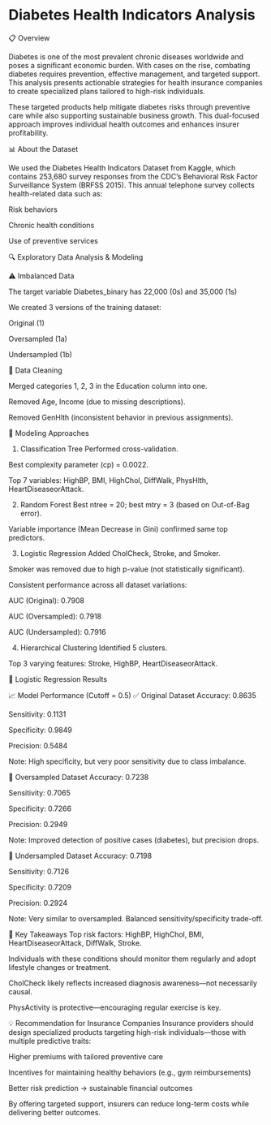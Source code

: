 # Diabetes Health Indicators Analysis
📋 Overview

Diabetes is one of the most prevalent chronic diseases worldwide and poses a significant economic burden. With cases on the rise, combating diabetes requires prevention, effective management, and targeted support. This analysis presents actionable strategies for health insurance companies to create specialized plans tailored to high-risk individuals.

These targeted products help mitigate diabetes risks through preventive care while also supporting sustainable business growth. This dual-focused approach improves individual health outcomes and enhances insurer profitability.

📊 About the Dataset

We used the Diabetes Health Indicators Dataset from Kaggle, which contains 253,680 survey responses from the CDC’s Behavioral Risk Factor Surveillance System (BRFSS 2015). This annual telephone survey collects health-related data such as:

Risk behaviors

Chronic health conditions

Use of preventive services

🔍 Exploratory Data Analysis & Modeling

⚠️ Imbalanced Data

The target variable Diabetes_binary has 22,000 (0s) and 35,000 (1s)

We created 3 versions of the training dataset:

Original (1)

Oversampled (1a)

Undersampled (1b)

🧹 Data Cleaning

Merged categories 1, 2, 3 in the Education column into one.

Removed Age, Income (due to missing descriptions).

Removed GenHlth (inconsistent behavior in previous assignments).

🌳 Modeling Approaches

1. Classification Tree
Performed cross-validation.

Best complexity parameter (cp) = 0.0022.

Top 7 variables:
HighBP, BMI, HighChol, DiffWalk, PhysHlth, HeartDiseaseorAttack.

2. Random Forest
Best ntree = 20; best mtry = 3 (based on Out-of-Bag error).

Variable importance (Mean Decrease in Gini) confirmed same top predictors.

3. Logistic Regression
Added CholCheck, Stroke, and Smoker.

Smoker was removed due to high p-value (not statistically significant).

Consistent performance across all dataset variations:

AUC (Original): 0.7908

AUC (Oversampled): 0.7918

AUC (Undersampled): 0.7916

4. Hierarchical Clustering
Identified 5 clusters.

Top 3 varying features:
Stroke, HighBP, HeartDiseaseorAttack.

🔢 Logistic Regression Results


📈 Model Performance (Cutoff = 0.5)
✅ Original Dataset
Accuracy: 0.8635

Sensitivity: 0.1131

Specificity: 0.9849

Precision: 0.5484

Note: High specificity, but very poor sensitivity due to class imbalance.

🔁 Oversampled Dataset
Accuracy: 0.7238

Sensitivity: 0.7065

Specificity: 0.7266

Precision: 0.2949

Note: Improved detection of positive cases (diabetes), but precision drops.

🔁 Undersampled Dataset
Accuracy: 0.7198

Sensitivity: 0.7126

Specificity: 0.7209

Precision: 0.2924

Note: Very similar to oversampled. Balanced sensitivity/specificity trade-off.

📌 Key Takeaways
Top risk factors: HighBP, HighChol, BMI, HeartDiseaseorAttack, DiffWalk, Stroke.

Individuals with these conditions should monitor them regularly and adopt lifestyle changes or treatment.

CholCheck likely reflects increased diagnosis awareness—not necessarily causal.

PhysActivity is protective—encouraging regular exercise is key.

💡 Recommendation for Insurance Companies
Insurance providers should design specialized products targeting high-risk individuals—those with multiple predictive traits:

Higher premiums with tailored preventive care

Incentives for maintaining healthy behaviors (e.g., gym reimbursements)

Better risk prediction → sustainable financial outcomes

By offering targeted support, insurers can reduce long-term costs while delivering better outcomes.
